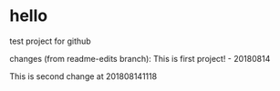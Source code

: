 # hello
test project for github

changes (from readme-edits branch):
This is first project! - 20180814

This is second change at 201808141118
